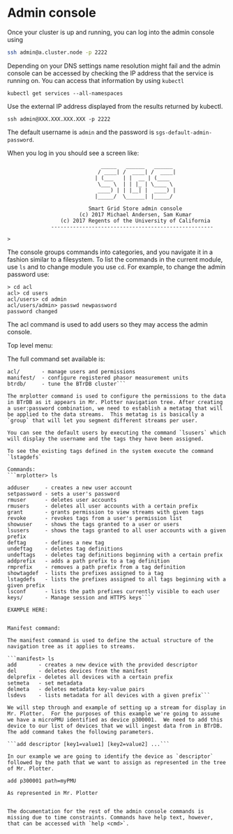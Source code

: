 # Admin console

Once your cluster is up and running, you can log into the admin console
using

```bash
ssh admin@a.cluster.node -p 2222
```
Depending on your DNS settings name resolution might fail and the admin console can be accessed by checking the IP address that the service is running on.  You can access that information by using `kubectl`

```kubectl get services --all-namespaces```

Use the external IP address displayed from the results returned by kubectl.

```ssh admin@XXX.XXX.XXX.XXX -p 2222```


The default username is `admin` and the password is `sgs-default-admin-password`.

When you log in you should see a screen like:

```
                              _____   ______   ______                            
                             / ____| /  ____| /  ____|                           
                            | (___   | |  __ | (____                             
                             \___ \  | | |_ | \____ \                            
                             ____) | | |__| |  ____) |                           
                            |_____/  \______| |_____/                            

                          Smart Grid Store admin console                         
                       (c) 2017 Michael Andersen, Sam Kumar                      
                 (c) 2017 Regents of the University of California                
              ----------------------------------------------------  

>        
```

The console groups commands into categories, and you navigate it in a fashion similar
to a filesystem. To list the commands in the current module, use `ls` and to change module
you use `cd`. For example, to change the admin password use:

```
> cd acl
acl> cd users
acl/users> cd admin
acl/users/admin> passwd newpassword
password changed
```
The acl command is used to add users so they may access the admin console.

Top level menu:

The full command set available is:

```mrplotter/ - configure Mr. Plotter
acl/       - manage users and permissions
manifest/  - configure registered phasor measurement units
btrdb/     - tune the BTrDB cluster```

The mrplotter command is used to configure the permissions to the data in BTrDB as it appears in Mr. Plotter navigation tree. After creating a user:password combination, we need to establish a metatag that will be applied to the data streams.  This metatag is is basically a `group` that will let you segment different streams per user.

You can see the default users by executing the command `lsusers` which will display the username and the tags they have been assigned.

To see the existing tags defined in the system execute the command `lstagdefs`

Commands:
```mrplotter> ls

adduser     - creates a new user account
setpassword - sets a user's password
rmuser      - deletes user accounts
rmusers     - deletes all user accounts with a certain prefix
grant       - grants permission to view streams with given tags
revoke      - revokes tags from a user's permission list
showuser    - shows the tags granted to a user or users
lsusers     - shows the tags granted to all user accounts with a given prefix
deftag      - defines a new tag
undeftag    - deletes tag definitions
undeftags   - deletes tag definitions beginning with a certain prefix
addprefix   - adds a path prefix to a tag definition
rmprefix    - removes a path prefix from a tag definition
showtagdef  - lists the prefixes assigned to a tag
lstagdefs   - lists the prefixes assigned to all tags beginning with a given prefix
lsconf      - lists the path prefixes currently visible to each user
keys/       - Manage session and HTTPS keys```

EXAMPLE HERE:


Manifest command:

The manifest command is used to define the actual structure of the navigation tree as it applies to streams.

```manifest> ls
add       - creates a new device with the provided descriptor
del       - deletes devices from the manifest
delprefix - deletes all devices with a certain prefix
setmeta   - set metadata
delmeta   - deletes metadata key-value pairs
lsdevs    - lists metadata for all devices with a given prefix```

We will step through and example of setting up a stream for display in Mr. Plotter.  For the purposes of this example we're going to assume we have a microPMU identified as device p300001.  We need to add this device to our list of devices that we will ingest data from in BTrDB.  The add command takes the following parameters.

```add descriptor [key1=value1] [key2=value2] ...```

In our example we are going to identify the device as `descriptor` followed by the path that we want to assign as represented in the tree of Mr. Plotter.

add p300001 path=myPMU

As represented in Mr. Plotter


The documentation for the rest of the admin console commands is missing due to time constraints. Commands have help text, however, that can be accessed with `help <cmd>`.
